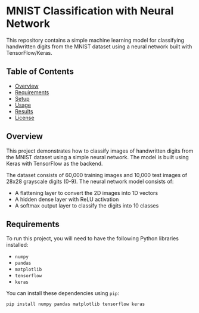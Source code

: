 # MNIST Classification with Neural Network

This repository contains a simple machine learning model for classifying handwritten digits from the MNIST dataset using a neural network built with TensorFlow/Keras.

## Table of Contents

- [Overview](#overview)
- [Requirements](#requirements)
- [Setup](#setup)
- [Usage](#usage)
- [Results](#results)
- [License](#license)

## Overview

This project demonstrates how to classify images of handwritten digits from the MNIST dataset using a simple neural network. The model is built using Keras with TensorFlow as the backend.

The dataset consists of 60,000 training images and 10,000 test images of 28x28 grayscale digits (0-9). The neural network model consists of:
- A flattening layer to convert the 2D images into 1D vectors
- A hidden dense layer with ReLU activation
- A softmax output layer to classify the digits into 10 classes

## Requirements

To run this project, you will need to have the following Python libraries installed:

- `numpy`
- `pandas`
- `matplotlib`
- `tensorflow`
- `keras`

You can install these dependencies using `pip`:

```bash
pip install numpy pandas matplotlib tensorflow keras
